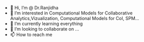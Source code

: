 - 👋 Hi, I’m @ Dr.Ranjidha
- 👀 I’m interested in Computational Models for Collaborative Analytics,Vizualization, Computational Models for CoI, SPM...
- 🌱 I’m currently learning everything
- 💞️ I’m looking to collaborate on ...
- 📫 How to reach me 

<!---
ranjidha/ranjidha is a ✨ special ✨ repository because its `README.md` (this file) appears on your GitHub profile.
You can click the Preview link to take a look at your changes.
--->
